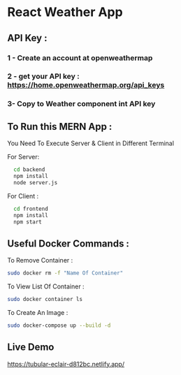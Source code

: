  # React Weather App

## API Key :

###  1 - Create an account at openweathermap

###  2 - get your API key : https://home.openweathermap.org/api_keys

###  3- Copy to Weather component int API key 

## To Run this MERN App : 

You Need To Execute Server & Client in Different Terminal 

 For Server: 

```bash
  cd backend
  npm install 
  node server.js
```
For Client : 

```bash
  cd frontend
  npm install 
  npm start
```

## Useful Docker Commands :

 To Remove Container :
```bash
sudo docker rm -f "Name Of Container"
```

 To View List Of Container :
```bash
sudo docker container ls
```

 To Create An Image :
```bash
sudo docker-compose up --build -d
```

## Live Demo

https://tubular-eclair-d812bc.netlify.app/
